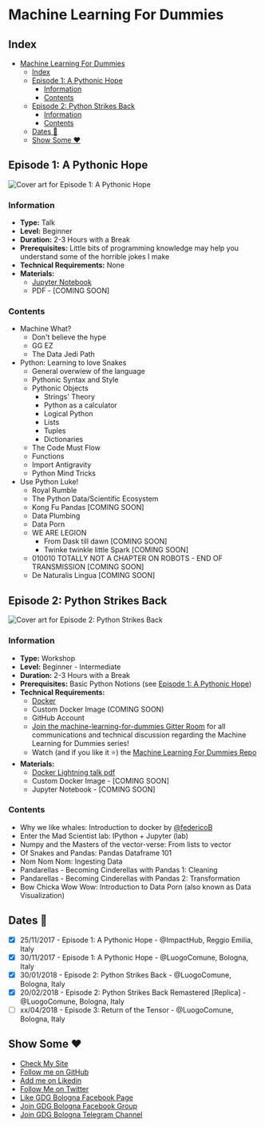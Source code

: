 # Machine Learning For Dummies

## Index

<!-- TOC -->

- [Machine Learning For Dummies](#machine-learning-for-dummies)
    - [Index](#index)
    - [Episode 1: A Pythonic Hope](#episode-1-a-pythonic-hope)
        - [Information](#information)
        - [Contents](#contents)
    - [Episode 2: Python Strikes Back](#episode-2-python-strikes-back)
        - [Information](#information-1)
        - [Contents](#contents-1)
    - [Dates :calendar:](#dates-calendar)
    - [Show Some :heart:](#show-some-heart)

<!-- /TOC -->

## Episode 1: A Pythonic Hope

![Cover art for Episode 1: A Pythonic Hope](https://user-images.githubusercontent.com/16547060/33613066-e403539c-d9d3-11e7-9501-cbdce2655871.png)

### Information

- **Type:** Talk
- **Level:** Beginner
- **Duration:** 2-3 Hours with a Break
- **Prerequisites:** Little bits of programming knowledge may help you understand some of the horrible jokes I make
- **Technical Requirements:** None
- **Materials:**
  - [Jupyter Notebook](https://github.com/mr-ubik/machine-learning-for-dummies/blob/master/Episode%201/episode_1.ipynb)
  - PDF - [COMING SOON]

### Contents

- Machine What?
  - Don't believe the hype
  - GG EZ
  - The Data Jedi Path
- Python: Learning to love Snakes
  - General overwiew of the language
  - Pythonic Syntax and Style
  - Pythonic Objects
    - Strings' Theory
    - Python as a calculator
    - Logical Python
    - Lists
    - Tuples
    - Dictionaries
  - The Code Must Flow
  - Functions
  - Import Antigravity
  - Python Mind Tricks
- Use Python Luke!
  - Royal Rumble
  - The Python Data/Scientific Ecosystem
  - Kong Fu Pandas [COMING SOON]
  - Data Plumbing
  - Data Porn
  - WE ARE LEGION
      - From Dask till dawn [COMING SOON]
      - Twinke twinkle little Spark [COMING SOON]
  - 010010 TOTALLY NOT A CHAPTER ON ROBOTS - END OF TRANSMISSION [COMING SOON]
  - De Naturalis Lingua [COMING SOON]

## Episode 2: Python Strikes Back

![Cover art for Episode 2: Python Strikes Back](https://user-images.githubusercontent.com/16547060/34203051-0c967058-e57a-11e7-9952-e462bb55d8c4.png)

### Information

- **Type:** Workshop
- **Level:** Beginner - Intermediate
- **Duration:** 2-3 Hours with a Break
- **Prerequisites:** Basic Python Notions (see [Episode 1: A Pythonic Hope](https://github.com/mr-ubik/machine-learning-for-dummies/blob/master/Episode%201/episode_1.ipynb))
- **Technical Requirements:**
  - [Docker](https://github.com/mr-ubik/machine-learning-for-dummies/wiki/Docker-Resources)
  - Custom Docker Image (COMING SOON)
  - GitHub Account
  - [Join the machine-learning-for-dummies Gitter Room](https://gitter.im/machine-learning-for-dummies/GDG-Bologna?utm_source=share-link&utm_medium=link&utm_campaign=share-link) for all communications and technical discussion regarding the Machine Learning for Dummies series!
  - Watch (and if you like it :star:) the [Machine Learning For Dummies Repo](https://github.com/mr-ubik/machine-learning-for-dummies)
- **Materials:**
  - [Docker Lightning talk pdf](https://drive.google.com/open?id=17IMktBr5DvjPDty0UBkNstBg59CBJIut)
  - Custom Docker Image - [COMING SOON]
  - Jupyter Notebook - [COMING SOON]

### Contents

- Why we like whales: Introduction to docker by [@federicoB](https://github.com/federicoB)
- Enter the Mad Scientist lab: IPython + Jupyter (lab)
- Numpy and the Masters of the vector-verse: From lists to vector
- Of Snakes and Pandas: Pandas Dataframe 101
- Nom Nom Nom: Ingesting Data
- Pandarellas - Becoming Cinderellas with Pandas 1: Cleaning
- Pandarellas - Becoming Cinderellas with Pandas 2: Transformation
- Bow Chicka Wow Wow: Introduction to Data Porn (also known as Data Visualization)

## Dates :calendar:

- [x] 25/11/2017 - Episode 1: A Pythonic Hope - @ImpactHub, Reggio Emilia, Italy
- [x] 30/11/2017 - Episode 1: A Pythonic Hope - @LuogoComune, Bologna, Italy
- [x] 30/01/2018 - Episode 2: Python Strikes Back - @LuogoComune, Bologna, Italy
- [x] 20/02/2018 - Episode 2: Python Strikes Back Remastered [Replica] - @LuogoComune, Bologna, Italy
- [ ] xx/04/2018 - Episode 3: Return of the Tensor - @LuogoComune, Bologna, Italy

## Show Some :heart:

- [Check My Site](https://ubik.tech/)
- [Follow me on GitHub](https://github.com/mr-ubik/)
- [Add me on Likedin](https://linkedin.com/in/micheledesimoni)
- [Follow Me on Twitter](https://twitter.com/mr_ubik)
- [Like GDG Bologna Facebook Page](https://www.facebook.com/gdgbologna/?ref=br_rs)
- [Join GDG Bologna Facebook Group](https://www.facebook.com/groups/gdgbologna/)
- [Join GDG Bologna Telegram Channel](https://t.me/joinchat/B9zhTkMzwmoELNRqMS315g)
